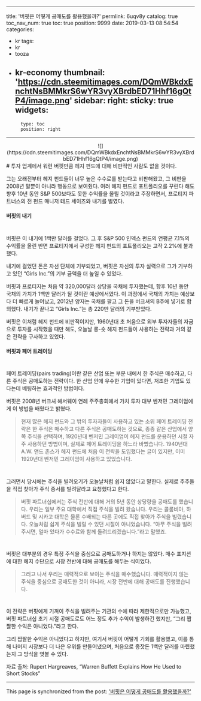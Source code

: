 
---
title: '버핏은 어떻게 공매도를 활용했을까?'
permlink: 6uqv8y
catalog: true
toc_nav_num: true
toc: true
position: 9999
date: 2019-03-13 08:54:54
categories:
- kr
tags:
- kr
- tooza
- kr-economy
thumbnail: 'https://cdn.steemitimages.com/DQmWBkdxEnchtNsBMMkrS6wYR3vyXBrdbED71Hhf16gQtP4/image.png'
sidebar:
    right:
        sticky: true
widgets:
    -
        type: toc
        position: right
---


<center>
![](https://cdn.steemitimages.com/DQmWBkdxEnchtNsBMMkrS6wYR3vyXBrdbED71Hhf16gQtP4/image.png)
</center>
#
투자 업계에서 워런 버핏만큼 헤지 펀드에 대해 비판적인 사람도 없을 것이다.  

그는 오래전부터 헤지 펀드들이 너무 높은 수수료를 받는다고 비판해왔고, 그 비판을 2008년 말뿐이 아니라 행동으로 보여줬다. 여러 헤지 펀드로 포트폴리오를 꾸린다 해도 향후 10년 동안 S&P 500보다도 못한 수익률을 올릴 것이라고 주장하면서, 프로티지 파트너스의 전 펀드 매니저 테드 세이즈와 내기를 벌였다. 

#### 버핏의 내기
#
버핏은 이 내기에 1백만 달러를 걸었다. 그 후 S&P 500 인덱스 펀드의 연평균 7.1%의 수익률을 올린 반면 프로티지에서 구성한 헤지 펀드의 포트폴리오는 고작 2.2%에 불과했다. 

내기에 걸었던 돈은 자선 단체에 기부되었고, 버핏은 자신의 투자 실력으로 그가 기부하고 있던 “Girls Inc.”의 기부 금액을 더 높일 수 있었다.  

버핏과 프로티지는 처음 약 320,000달러 상당을 국채에 투자했는데, 향후 10년 동안 국채의 가치가 1백만 달러가 될 것이란 예상에서였다. 이 과정에서 국채의 가치는 예상보다 더 빠르게 늘어났고, 2012년 양자는 국채를 팔고 그 돈을 버크셔의 B주에 넣기로 합의했다. 내기가 끝나고 “Girls Inc.”는 총 220만 달러의 기부받았다.

버핏은 이처럼 헤지 펀드에 비판적이지만, 1960년대 초 처음으로 외부 투자자들의 자금으로 투자를 시작했을 때만 해도, 오늘날 롱-숏 헤지 펀드들이 사용하는 전략과 거의 같은 전략을 구사하고 있었다.  

#### 버핏과 페어 트레이딩 
#
페어 트레이딩(pairs trading)이란 같은 산업 또는 부문 내에서 한 주식은 매수하고, 다른 주식은 공매도하는 전략이다. 한 산업 안에 우수한 기업이 있다면, 저조한 기업도 있다는데 베팅하는 효과적인 방법이다.  

버핏은 2008년 버크셔 해서웨이 연례 주주총회에서 가치 투자 대부 벤저민 그레이엄에게 이 방법을 배웠다고 밝혔다. 

>현재 많은 헤지 펀드와 그 밖의 투자자들이 사용하고 있는 소위 페어 트레이딩 전략은 한 주식은 매수하고 다른 주식은 공매도하는 것으로, 종종 같은 산업에서 양쪽 주식을 선택하며, 1920년대 벤저민 그레이엄이 헤지 펀드를 운용하던 시절 자주 사용하던 방법이며, 실제로 페어 트레이딩을 하느라 바빴습니다. 1940년대 A.W. 앤드 존스가 헤지 펀드에 처음 이 전략을 도입했다는 글이 있지만, 이미 1920년대 벤저민 그레이엄이 사용하고 있었습니다.
#
그러면서 당시에는 주식을 빌려오기가 오늘날처럼 쉽지 않았다고 말한다. 실제로 주주들을 직접 찾아가 주식 증서를 빌려달라고 요청했다고 한다. 

>버핏 파트너십에서는 주식 전반에 대해 거의 5년 동안 상당량을 공매도를 했습니다. 우리는 일부 주요 대학에서 직접 주식을 빌려 왔습니다. 우리는 콜롬비아, 하버드 및 시카고 대학은 물론 수배되는 다른 곳에도 직접 찾아가 주식을 빌렸습니다. 오늘처럼 쉽게 주식을 빌릴 수 있던 시절이 아니었습니다. “아무 주식을 빌려주시면, 얼마 있다가 수수료와 함께 돌려드리겠습니다.”라고 말했죠. 
#
버핏은 대부분의 경우 특정 주식을 중심으로 공매도하거나 하지는 않았다. 매수 포지션에 대한 헤지 수단으로 시장 전반에 대해 공매도를 해두는 식이었다. 

>그러고 나서 우리는 매력적으로 보이는 주식을 매수했습니다. 매력적이지 않는 주식을 중심으로 공매도한 것이 아니라, 시장 전반에 대해 공매도를 진행했습니다.
#
이 전략은 버핏에게 기꺼이 주식을 빌려주는 기관의 수에 따라 제한적으로만 가능했고, 버핏 파트너십 초기 시절 공매도로도 어느 정도 추가 수익이 발생하긴 했지만, “그리 짭짤한 수익은 아니었다."라고 한다.  

그리 짭짤한 수익은 아니었다고 하지만, 여기서 버핏이 어떻게 기회를 활용했고, 이를 통해 나머지 시장보다 더 나은 우위를 만들어냈으며, 처음으로 종잣돈 1백만 달러를 마련했는지 그 방식을 엿볼 수 있다.  

자료 출처: Rupert Hargreaves, “Warren Buffett Explains How He Used to Short Stocks”

- - -

This page is synchronized from the post: ['버핏은 어떻게 공매도를 활용했을까?'](https://steemit.com/@pius.pius/6uqv8y)
